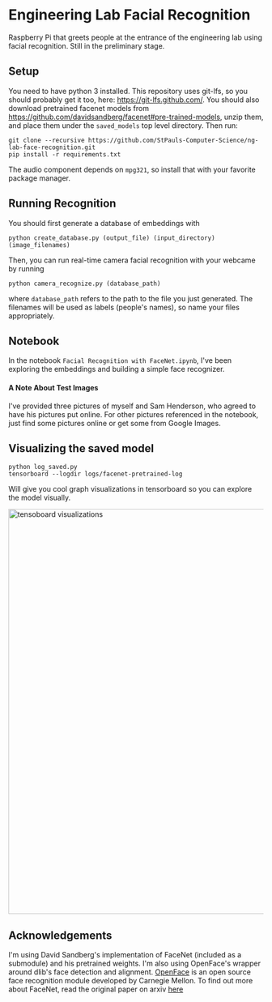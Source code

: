 # Engineering Lab Facial Recognition
Raspberry Pi that greets people at the entrance of the engineering lab using
facial recognition. Still in the preliminary stage.

## Setup
You need to have python 3 installed. This repository uses git-lfs, so you
should probably get it too, here: https://git-lfs.github.com/. You should also
download pretrained facenet models from
https://github.com/davidsandberg/facenet#pre-trained-models, unzip them, and
place them under the `saved_models` top level directory. Then run:
```
git clone --recursive https://github.com/StPauls-Computer-Science/ng-lab-face-recognition.git
pip install -r requirements.txt
```
The audio component depends on `mpg321`, so install that with your favorite
package manager.

## Running Recognition
You should first generate a database of embeddings with
```
python create_database.py (output_file) (input_directory) (image_filenames)
```
Then, you can run real-time camera facial recognition with your webcame by
running
```
python camera_recognize.py (database_path)
```
where `database_path` refers to the path to the file you just generated. The
filenames will be used as labels (people's names), so name your files
appropriately.

## Notebook
In the notebook `Facial Recognition with FaceNet.ipynb`, I've been exploring
the embeddings and building a simple face recognizer.

#### A Note About Test Images
I've provided three pictures of myself and Sam Henderson, who agreed to have
his pictures put online. For other pictures referenced in the notebook, just
find some pictures online or get some from Google Images.

## Visualizing the saved model
```
python log_saved.py
tensorboard --logdir logs/facenet-pretrained-log
```
Will give you cool graph visualizations in tensorboard so you can explore
the model visually.

<img src="https://i.imgur.com/N2HBm2d.png" width=800
alt="tensoboard visualizations">

## Acknowledgements
I'm using David Sandberg's implementation of FaceNet (included as a submodule)
and his pretrained weights. I'm also using OpenFace's wrapper around dlib's
face detection and alignment. [OpenFace](http://cmusatyalab.github.io/openface/)
is an open source face recognition module developed by Carnegie Mellon. To find
out more about FaceNet, read the original paper on arxiv [here](https://arxiv.org/abs/1503.03832)
